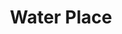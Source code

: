---
pid: llp378
title: Water Place
location_transcription: 
coordinates: "[-75.163594733082, 39.955141273197]"
zipcode: 
gen_neighborhood: 
neighborhood: 
outside_phl: 
age: 
age_range: 
instagram: 
image_file_name: llp_378.jpg
proposal_transcription: Water
topic: Environment,Sustainability
topic_summary: 0, 0
type: Fountain,Infrastructure,Space
keywords_other: water
credit: Laylani
image_labels: 
twitter: 
facebook: 
permalink: "/monuments/llp378/"
layout: item-page
---